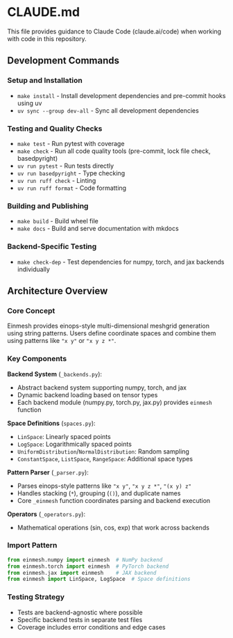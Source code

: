 # CLAUDE.md

This file provides guidance to Claude Code (claude.ai/code) when working with code in this repository.

## Development Commands

### Setup and Installation
- `make install` - Install development dependencies and pre-commit hooks using uv
- `uv sync --group dev-all` - Sync all development dependencies

### Testing and Quality Checks
- `make test` - Run pytest with coverage
- `make check` - Run all code quality tools (pre-commit, lock file check, basedpyright)
- `uv run pytest` - Run tests directly
- `uv run basedpyright` - Type checking
- `uv run ruff check` - Linting
- `uv run ruff format` - Code formatting

### Building and Publishing
- `make build` - Build wheel file
- `make docs` - Build and serve documentation with mkdocs

### Backend-Specific Testing
- `make check-dep` - Test dependencies for numpy, torch, and jax backends individually

## Architecture Overview

### Core Concept
Einmesh provides einops-style multi-dimensional meshgrid generation using string patterns. Users define coordinate spaces and combine them using patterns like `"x y"` or `"x y z *"`.

### Key Components

**Backend System** (`_backends.py`):
- Abstract backend system supporting numpy, torch, and jax
- Dynamic backend loading based on tensor types
- Each backend module (numpy.py, torch.py, jax.py) provides `einmesh` function

**Space Definitions** (`spaces.py`):
- `LinSpace`: Linearly spaced points
- `LogSpace`: Logarithmically spaced points
- `UniformDistribution`/`NormalDistribution`: Random sampling
- `ConstantSpace`, `ListSpace`, `RangeSpace`: Additional space types

**Pattern Parser** (`_parser.py`):
- Parses einops-style patterns like `"x y"`, `"x y z *"`, `"(x y) z"`
- Handles stacking (`*`), grouping (`()`), and duplicate names
- Core `_einmesh` function coordinates parsing and backend execution

**Operators** (`_operators.py`):
- Mathematical operations (sin, cos, exp) that work across backends

### Import Pattern
```python
from einmesh.numpy import einmesh  # NumPy backend
from einmesh.torch import einmesh  # PyTorch backend
from einmesh.jax import einmesh    # JAX backend
from einmesh import LinSpace, LogSpace  # Space definitions
```

### Testing Strategy
- Tests are backend-agnostic where possible
- Specific backend tests in separate test files
- Coverage includes error conditions and edge cases
